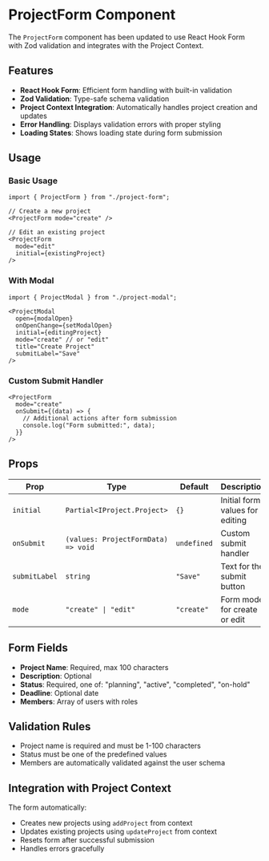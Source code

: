 # ProjectForm Component

The `ProjectForm` component has been updated to use React Hook Form with Zod validation and integrates with the Project Context.

## Features

- **React Hook Form**: Efficient form handling with built-in validation
- **Zod Validation**: Type-safe schema validation
- **Project Context Integration**: Automatically handles project creation and updates
- **Error Handling**: Displays validation errors with proper styling
- **Loading States**: Shows loading state during form submission

## Usage

### Basic Usage

```tsx
import { ProjectForm } from "./project-form";

// Create a new project
<ProjectForm mode="create" />

// Edit an existing project
<ProjectForm 
  mode="edit" 
  initial={existingProject} 
/>
```

### With Modal

```tsx
import { ProjectModal } from "./project-modal";

<ProjectModal
  open={modalOpen}
  onOpenChange={setModalOpen}
  initial={editingProject}
  mode="create" // or "edit"
  title="Create Project"
  submitLabel="Save"
/>
```

### Custom Submit Handler

```tsx
<ProjectForm
  mode="create"
  onSubmit={(data) => {
    // Additional actions after form submission
    console.log("Form submitted:", data);
  }}
/>
```

## Props

| Prop | Type | Default | Description |
|------|------|---------|-------------|
| `initial` | `Partial<IProject.Project>` | `{}` | Initial form values for editing |
| `onSubmit` | `(values: ProjectFormData) => void` | `undefined` | Custom submit handler |
| `submitLabel` | `string` | `"Save"` | Text for the submit button |
| `mode` | `"create" \| "edit"` | `"create"` | Form mode for create or edit |

## Form Fields

- **Project Name**: Required, max 100 characters
- **Description**: Optional
- **Status**: Required, one of: "planning", "active", "completed", "on-hold"
- **Deadline**: Optional date
- **Members**: Array of users with roles

## Validation Rules

- Project name is required and must be 1-100 characters
- Status must be one of the predefined values
- Members are automatically validated against the user schema

## Integration with Project Context

The form automatically:
- Creates new projects using `addProject` from context
- Updates existing projects using `updateProject` from context
- Resets form after successful submission
- Handles errors gracefully 